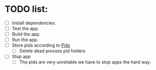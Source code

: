 # TODO list:

- [ ] Install dependencies.
- [ ] Test the app.
- [ ] Build the app.
- [ ] Run the app.
- [ ] Store pids according to [Pids](../Pids.md)
	- [ ] Delete dead process pid folders
- [ ] Stop app
	- [ ] The pids are very unreliable we have to stop apps the hard way.
